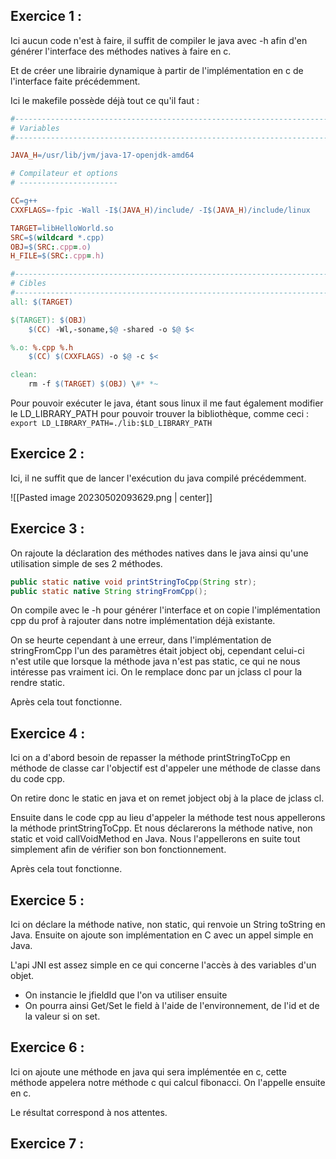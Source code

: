 ## Exercice 1 :

Ici aucun code n'est à faire, il suffit de compiler le java avec -h afin d'en générer l'interface des méthodes natives à faire en c.

Et de créer une librairie dynamique à partir de l'implémentation en c de l'interface faite précédemment.

Ici le makefile possède déjà tout ce qu'il faut :

```makefile
#---------------------------------------------------------------------------------
# Variables
#---------------------------------------------------------------------------------

JAVA_H=/usr/lib/jvm/java-17-openjdk-amd64

# Compilateur et options
# ----------------------

CC=g++
CXXFLAGS=-fpic -Wall -I$(JAVA_H)/include/ -I$(JAVA_H)/include/linux

TARGET=libHelloWorld.so
SRC=$(wildcard *.cpp)
OBJ=$(SRC:.cpp=.o)
H_FILE=$(SRC:.cpp=.h)

#---------------------------------------------------------------------------------
# Cibles
#---------------------------------------------------------------------------------
all: $(TARGET)

$(TARGET): $(OBJ)
	$(CC) -Wl,-soname,$@ -shared -o $@ $< 

%.o: %.cpp %.h
	$(CC) $(CXXFLAGS) -o $@ -c $<

clean:
	rm -f $(TARGET) $(OBJ) \#* *~

```

Pour pouvoir exécuter le java, étant sous linux il me faut également modifier le LD_LIBRARY_PATH pour pouvoir trouver la bibliothèque, comme ceci :
`export LD_LIBRARY_PATH=./lib:$LD_LIBRARY_PATH`

## Exercice 2 :

Ici, il ne suffit que de lancer l'exécution du java compilé précédemment.

![[Pasted image 20230502093629.png | center]]

## Exercice 3 :

On rajoute la déclaration des méthodes natives dans le java ainsi qu'une utilisation simple de ses 2 méthodes.
```java
public static native void printStringToCpp(String str);  
public static native String stringFromCpp();
```

On compile avec le -h pour générer l'interface et on copie l'implémentation cpp du prof à rajouter dans notre implémentation déjà existante.

On se heurte cependant à une erreur, dans l'implémentation de stringFromCpp l'un des paramètres était jobject obj, cependant celui-ci n'est utile que lorsque la méthode java n'est pas static, ce qui ne nous intéresse pas vraiment ici. On le remplace donc par un jclass cl pour la rendre static.

Après cela tout fonctionne.

## Exercice 4 :

Ici on a d'abord besoin de repasser la méthode printStringToCpp en méthode de classe car l'objectif est d'appeler une méthode de classe dans du code cpp.

On retire donc le static en java et on remet jobject obj à la place de jclass cl.

Ensuite dans le code cpp au lieu d'appeler la méthode test nous appellerons la méthode printStringToCpp. Et nous déclarerons la méthode native, non static et void callVoidMethod en Java. Nous l'appellerons en suite tout simplement afin de vérifier son bon fonctionnement.

Après cela tout fonctionne.

## Exercice 5 :

Ici on déclare la méthode native, non static, qui renvoie un String toString en Java. Ensuite on ajoute son implémentation en C avec un appel simple en Java.

L'api JNI est assez simple en ce qui concerne l'accès à des variables d'un objet.
- On instancie le jfieldId que l'on va utiliser ensuite
- On pourra ainsi Get/Set le field à l'aide de l'environnement, de l'id et de la valeur si on set.

## Exercice 6 :

Ici on ajoute une méthode en java qui sera implémentée en c, cette méthode appelera notre méthode c qui calcul fibonacci. On l'appelle ensuite en c.

Le résultat correspond à nos attentes.

## Exercice 7 :
	
